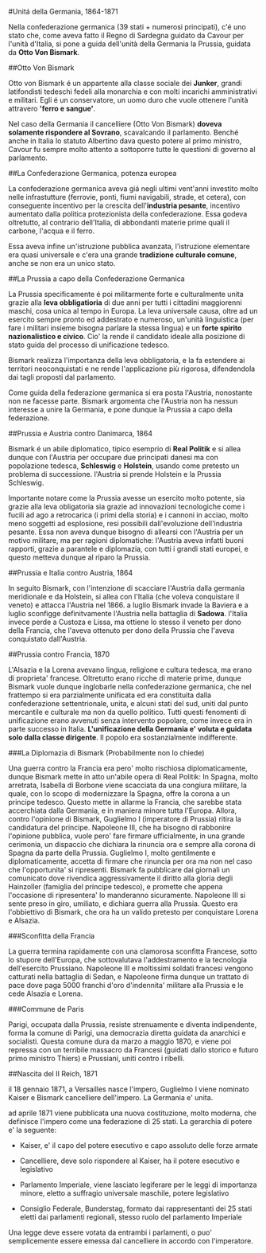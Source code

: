 #Unitá della Germania, 1864-1871

Nella confederazione germanica (39 stati + numerosi principati), c'é uno stato
che, come aveva fatto il Regno di Sardegna guidato da Cavour per l'unità
d'Italia, si pone a guida dell'unità della Germania la Prussia, guidata da **Otto
Von Bismark**. 

##Otto Von Bismark

Otto von Bismark é un appartente alla classe sociale dei **Junker**, grandi
latifondisti tedeschi fedeli alla monarchia e con molti incarichi amministrativi
e militari. Egli é un conservatore, un uomo duro che vuole ottenere l'unità
attravero **'ferro e sangue'**.

Nel caso della Germania il cancelliere (Otto Von Bismark) **doveva solamente
rispondere al Sovrano**, scavalcando il parlamento. Benché anche in Italia lo
statuto Albertino dava questo potere al primo ministro, Cavour fu sempre molto
attento a sottoporre tutte le questioni di governo al parlamento.

##La Confederazione Germanica, potenza europea

La confederazione germanica aveva giá negli ultimi vent'anni investito molto
nelle infrastutture (ferrovie, ponti, fiumi navigabili, strade, et cetera), con
conseguente incentivo per la crescita dell'**industria pesante**, incentivo
aumentato dalla politica protezionista della confederazione. Essa godeva
oltretutto, al contrario dell'Italia, di abbondanti materie prime quali il
carbone, l'acqua e il ferro.

Essa aveva infine un'istruzione pubblica avanzata, l'istruzione elementare era
quasi universale e c'era una grande **tradizione culturale comune**, anche se non
era un unico stato.

##La Prussia a capo della Confederazione Germanica

La Prussia specificamente é poi militarmente forte e culturalmente unita grazie
alla **leva obbligatioria** di due anni per tutti i cittadini maggiorenni
maschi, cosa unica al tempo in Europa. La leva universale causa, oltre ad un
esercito sempre pronto ed addestrato e numeroso, un'unità linguistica (per fare
i militari insieme bisogna parlare la stessa lingua) e un **forte spirito
nazionalistico e civico**. Cio' la rende il candidato ideale alla posizione di
stato guida del processo di unificazione tedesco.

Bismark realizza l'importanza della leva obbligatoria, e la fa estendere ai
territori neoconquistati e ne rende l'applicazione più rigorosa, difendendola
dai tagli proposti dal parlamento.

Come guida della federazione germanica si era posta l'Austria, nonostante non ne
facesse parte. Bismark argomenta che l'Austria non ha nessun interesse a unire
la Germania, e pone dunque la Prussia a capo della federazione.

##Prussia e Austria contro Danimarca, 1864

Bismark é un abile diplomatico, tipico esemprio di **Real Politik** e si allea
dunque con l'Austria per occupare due principati danesi ma con popolazione
tedesca, **Schleswig** e **Holstein**, usando come pretesto un problema di
successione.  l'Austria si prende Holstein e la Prussia Schleswig.

Importante notare come la Prussia avesse un esercito molto potente, sia grazie
alla leva obligatoria sia grazie ad innovazioni tecnologiche come i fucili ad
ago a retrocarica (i primi della storia) e i cannoni in acciao, molto meno
soggetti ad esplosione, resi possibili dall'evoluzione dell'industria pesante.
Essa non aveva dunque bisogno di allearsi con l'Austria per un motivo militare,
ma per ragioni diplomatiche: l'Austria aveva infatti buoni rapporti, grazie a
parantele e diplomazia, con tutti i grandi stati europei, e questo metteva
dunque al riparo la Prussia.

##Prussia e Italia contro Austria, 1864

In seguito Bismark, con l'intenzione di scacciare l'Austria dalla germania
meridionale e da Holstein, si allea con l'Italia (che voleva conquistare il
veneto) e attacca l'Austria nel 1866. a luglio Bismark invade la Baviera e a
luglio sconfigge definitvamente l'Austria nella battaglia di **Sadowa**.  l'Italia
invece perde a Custoza e Lissa, ma ottiene lo stesso il veneto per dono della
Francia, che l'aveva ottenuto per dono della Prussia che l'aveva conquistato
dall'Austria.

##Prussia contro Francia, 1870

L'Alsazia e la Lorena  avevano lingua, religione e cultura tedesca, ma erano di
proprieta' francese. Oltretutto erano ricche di materie prime, dunque Bismark
vuole dunque inglobarle nella confederazione germanica, che nel frattempo si era
parzialmente unificata ed era constituita dalla confederazione settentrionale,
unita, e alcuni stati del sud, uniti dal punto mercantile e culturale ma non da
quello politico. Tutti questi fenomenti di unificazione erano avvenuti senza
intervento popolare, come invece era in parte successo in Italia.
**L'unificazione della Germania e' voluta e guidata solo dalla classe
dirigente**. Il popolo era sostanzialmente indifferente. 

###La Diplomazia di Bismark (Probabilmente non lo chiede)

Una guerra contro la Francia era pero' molto rischiosa diplomaticamente, dunque
Bismark mette in atto un'abile opera di Real Politik:
In Spagna, molto arretrata, Isabella di Borbone viene scacciata da una congiura
militare, la quale, con lo scopo di modernizzare la Spagna, offre la corona a un
principe tedesco. Questo mette in allarme la Francia, che sarebbe stata
accerchiata dalla Germania, e in maniera minore tutta l'Europa. Allora, contro
l'opinione di Bismark, Guglielmo I (imperatore di Prussia) ritira la candidatura
del principe. Napoleone III, che ha bisogno di rabbonire l'opinione pubblica,
vuole pero' fare firmare ufficialmente, in una grande cerimonia, un dispaccio
che dichiara la rinuncia ora e sempre alla corona di Spagna da parte della
Prussia. Guglielmo I, molto gentilmente e diplomaticamente, accetta di firmare
che rinuncia per ora ma non nel caso che l'opportunita' si ripresenti. Bismark
fa pubblicare dai giornali un comunicato dove rivendica aggressivamente il
diritto alla gloria degli Hainzoller (famiglia del principe tedesco), e promette
che appena l'occasione di ripresentera' lo manderanno sicuramente. Napoleone III
si sente preso in giro, umiliato, e dichiara guerra alla Prussia. Questo era
l'obbiettivo di Bismark, che ora ha un valido pretesto per conquistare Lorena e
Alsazia. 

###Sconfitta della Francia

La guerra termina rapidamente con una clamorosa sconfitta Francese, sotto lo
stupore dell'Europa, che sottovalutava l'addestramento e la tecnologia
dell'esercito Prussiano. Napoleone III e moltissimi soldati francesi vengono
catturati nella battaglia di Sedan, e Napoleone firma dunque un trattato di pace
dove paga 5000 franchi d'oro d'indennita' militare alla Prussia e le cede
Alsazia e Lorena. 

###Commune de Paris

Parigi, occupata dalla Prussia, resiste strenuamente e diventa indipendente,
forma la comune di Parigi, una democrazia diretta guidata da anarchici e
socialisti. Questa comune dura da marzo a maggio 1870, e viene poi repressa con
un terribile massacro da Francesi (guidati dallo storico e futuro primo ministro
Thiers) e Prussiani, uniti contro i ribelli.	

##Nascita del II Reich, 1871

il 18 gennaio 1871, a Versailles nasce l'impero, Guglielmo I viene nominato
Kaiser e Bismark cancelliere dell'impero. La Germania e' unita.

ad aprile 1871 viene pubblicata una nuova costituzione, molto moderna, che
definisce l'impero come una federazione di 25 stati. La gerarchia di potere e'
la seguente:

- Kaiser, e' il capo del potere esecutivo e capo assoluto delle forze armate

- Cancelliere, deve solo rispondere al Kaiser, ha il potere esecutivo e
  legislativo

- Parlamento Imperiale, viene lasciato legiferare per le leggi di importanza
  minore, eletto a suffragio universale maschile, potere legislativo

- Consiglio Federale, Bunderstag, formato dai rappresentanti dei 25 stati eletti
  dai parlamenti regionali, stesso ruolo del parlamento Imperiale

Una legge deve essere votata da entrambi i parlamenti, o puo' semplicemente
essere emessa dal cancelliere in accordo con l'imperatore.
